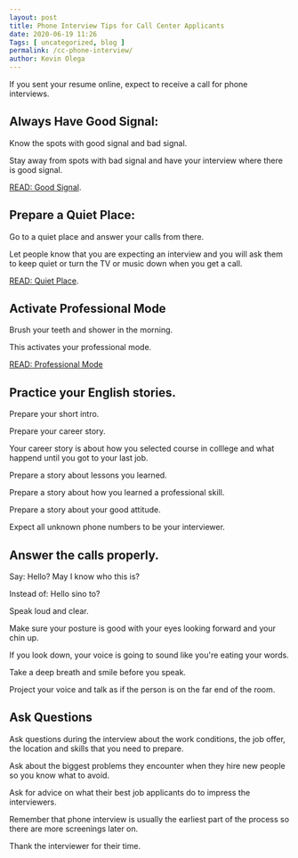 ```yaml
--- 
layout: post 
title: Phone Interview Tips for Call Center Applicants
date: 2020-06-19 11:26
Tags: [ uncategorized, blog ]
permalink: /cc-phone-interview/ 
author: Kevin Olega 
--- 
```

If you sent your resume online, expect to receive a call for phone interviews.

## Always Have Good Signal:

Know the spots with good signal and bad signal.

Stay away from spots with bad signal and have your interview where there is good signal.

[READ: Good Signal](https://callcentertrainingtips.com/good-signal/).

## Prepare a Quiet Place:

Go to a quiet place and answer your calls from there.

Let people know that you are expecting an interview and you will ask them to keep quiet or turn the TV or music down when you get a call.

[READ: Quiet Place](https://callcentertrainingtips.com/quiet-place/).

## Activate Professional Mode

Brush your teeth and shower in the morning.

This activates your professional mode.

[READ: Professional Mode](https://callcentertrainingtips.com/professional-mode/)

## Practice your English stories.

Prepare your short intro.

Prepare your career story.

Your career story is about how you selected course in colllege and what happend until you got to your last job.

Prepare a story about lessons you learned.

Prepare a story about how you learned a professional skill.

Prepare a story about your good attitude.

Expect all unknown phone numbers to be your interviewer.

## Answer the calls properly.

Say: Hello? May I know who this is?

Instead of: Hello sino to?

Speak loud and clear.

Make sure your posture is good with your eyes looking forward and your chin up.

If you look down, your voice is going to sound like you're eating your words.

Take a deep breath and smile before you speak.

Project your voice and talk as if the person is on the far end of the room.

## Ask Questions

Ask questions during the interview about the work conditions, the job offer, the location and skills that you need to prepare.

Ask about the biggest problems they encounter when they hire new people so you know what to avoid.

Ask for advice on what their best job applicants do to impress the interviewers.

Remember that phone interview is usually the earliest part of the process so there are more screenings later on.

Thank the interviewer for their time.
